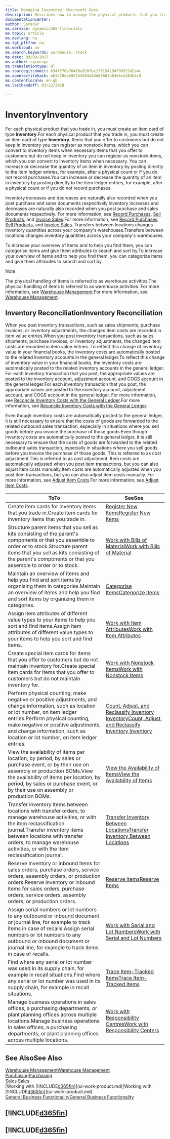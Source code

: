 ```yaml
---
title: Managing Inventory| Microsoft Docs
description: Describes how to manage the physical products that you trade in, for example, handling the stock in your warehouse.
documentationcenter: 
author: SorenGP
ms.service: dynamics365-financials
ms.topic: article
ms.devlang: na
ms.tgt_pltfrm: na
ms.workload: na
ms.search.keywords: warehouse, stock
ms.date: 09/08/2017
ms.author: sgroespe
ms.translationtype: HT
ms.sourcegitcommit: b34f276a764f0e828fbc1f015429df9852242a4c
ms.openlocfilehash: e63470dae92fb4594a03d8f607a83e6ce284b4c9
ms.contentlocale: en-gb
ms.lasthandoff: 03/22/2018

---
```


# <a name="inventory"></a><span data-ttu-id="eaa09-103">Inventory</span><span class="sxs-lookup"><span data-stu-id="eaa09-103">Inventory</span></span>
<span data-ttu-id="eaa09-104">For each physical product that you trade in, you must create an item card of type **Inventory**.</span><span class="sxs-lookup"><span data-stu-id="eaa09-104">For each physical product that you trade in, you must create an item card of type **Inventory**.</span></span> <span data-ttu-id="eaa09-105">Items that you offer to customers but do not keep in inventory you can register as nonstock items, which you can convert to inventory items when necessary.</span><span class="sxs-lookup"><span data-stu-id="eaa09-105">Items that you offer to customers but do not keep in inventory you can register as nonstock items, which you can convert to inventory items when necessary.</span></span> <span data-ttu-id="eaa09-106">You can increase or decrease the quantity of an item in inventory by posting directly to the item ledger entries, for example, after a physical count or if you do not record purchases.</span><span class="sxs-lookup"><span data-stu-id="eaa09-106">You can increase or decrease the quantity of an item in inventory by posting directly to the item ledger entries, for example, after a physical count or if you do not record purchases.</span></span>

<span data-ttu-id="eaa09-107">Inventory increases and decreases are naturally also recorded when you post purchase and sales documents respectively.</span><span class="sxs-lookup"><span data-stu-id="eaa09-107">Inventory increases and decreases are naturally also recorded when you post purchase and sales documents respectively.</span></span> <span data-ttu-id="eaa09-108">For more information, see [Record Purchases](purchasing-how-record-purchases.md), [Sell Products](sales-how-sell-products.md), and [Invoice Sales](sales-how-invoice-sales.md).</span><span class="sxs-lookup"><span data-stu-id="eaa09-108">For more information, see [Record Purchases](purchasing-how-record-purchases.md), [Sell Products](sales-how-sell-products.md), and [Invoice Sales](sales-how-invoice-sales.md).</span></span> <span data-ttu-id="eaa09-109">Transfers between locations changes inventory quantities across your company's warehouses.</span><span class="sxs-lookup"><span data-stu-id="eaa09-109">Transfers between locations changes inventory quantities across your company's warehouses.</span></span>   

<span data-ttu-id="eaa09-110">To increase your overview of items and to help you find them, you can categorise items and give them attributes to search and sort by.</span><span class="sxs-lookup"><span data-stu-id="eaa09-110">To increase your overview of items and to help you find them, you can categorize items and give them attributes to search and sort by.</span></span>

> [!NOTE]
> <span data-ttu-id="eaa09-111">The physical handling of items is referred to as warehouse activities.</span><span class="sxs-lookup"><span data-stu-id="eaa09-111">The physical handling of items is referred to as warehouse activities.</span></span> <span data-ttu-id="eaa09-112">For more information, see [Warehouse Management](warehouse-manage-warehouse.md).</span><span class="sxs-lookup"><span data-stu-id="eaa09-112">For more information, see [Warehouse Management](warehouse-manage-warehouse.md).</span></span>

## <a name="inventory-reconciliation"></a><span data-ttu-id="eaa09-113">Inventory Reconciliation</span><span class="sxs-lookup"><span data-stu-id="eaa09-113">Inventory Reconciliation</span></span>
<span data-ttu-id="eaa09-114">When you post inventory transactions, such as sales shipments, purchase invoices, or inventory adjustments, the changed item costs are recorded in item value entries.</span><span class="sxs-lookup"><span data-stu-id="eaa09-114">When you post inventory transactions, such as sales shipments, purchase invoices, or inventory adjustments, the changed item costs are recorded in item value entries.</span></span> <span data-ttu-id="eaa09-115">To reflect this change of inventory value in your financial books, the inventory costs are automatically posted to the related inventory accounts in the general ledger.</span><span class="sxs-lookup"><span data-stu-id="eaa09-115">To reflect this change of inventory value in your financial books, the inventory costs are automatically posted to the related inventory accounts in the general ledger.</span></span> <span data-ttu-id="eaa09-116">For each inventory transaction that you post, the appropriate values are posted to the inventory account, adjustment account, and COGS account in the general ledger.</span><span class="sxs-lookup"><span data-stu-id="eaa09-116">For each inventory transaction that you post, the appropriate values are posted to the inventory account, adjustment account, and COGS account in the general ledger.</span></span> <span data-ttu-id="eaa09-117">For more information, see [Reconcile Inventory Costs with the General Ledger](finance-how-to-post-inventory-costs-to-the-general-ledger.md).</span><span class="sxs-lookup"><span data-stu-id="eaa09-117">For more information, see [Reconcile Inventory Costs with the General Ledger](finance-how-to-post-inventory-costs-to-the-general-ledger.md).</span></span>

<span data-ttu-id="eaa09-118">Even though inventory costs are automatically posted to the general ledger, it is still necessary to ensure that the costs of goods are forwarded to the related outbound sales transaction, especially in situations where you sell goods before you invoice the purchase of those goods.</span><span class="sxs-lookup"><span data-stu-id="eaa09-118">Even though inventory costs are automatically posted to the general ledger, it is still necessary to ensure that the costs of goods are forwarded to the related outbound sales transaction, especially in situations where you sell goods before you invoice the purchase of those goods.</span></span> <span data-ttu-id="eaa09-119">This is referred to as cost adjustment.</span><span class="sxs-lookup"><span data-stu-id="eaa09-119">This is referred to as cost adjustment.</span></span> <span data-ttu-id="eaa09-120">Item costs are automatically adjusted when you post item transactions, but you can also adjust item costs manually.</span><span class="sxs-lookup"><span data-stu-id="eaa09-120">Item costs are automatically adjusted when you post item transactions, but you can also adjust item costs manually.</span></span> <span data-ttu-id="eaa09-121">For more information, see [Adjust Item Costs](inventory-how-adjust-item-costs.md).</span><span class="sxs-lookup"><span data-stu-id="eaa09-121">For more information, see [Adjust Item Costs](inventory-how-adjust-item-costs.md).</span></span>

|<span data-ttu-id="eaa09-122">To</span><span class="sxs-lookup"><span data-stu-id="eaa09-122">To</span></span> |<span data-ttu-id="eaa09-123">See</span><span class="sxs-lookup"><span data-stu-id="eaa09-123">See</span></span> |
|---|----|
|<span data-ttu-id="eaa09-124">Create item cards for inventory items that you trade in.</span><span class="sxs-lookup"><span data-stu-id="eaa09-124">Create item cards for inventory items that you trade in.</span></span>|[<span data-ttu-id="eaa09-125">Register New Items</span><span class="sxs-lookup"><span data-stu-id="eaa09-125">Register New Items</span></span>](inventory-how-register-new-items.md)|
|<span data-ttu-id="eaa09-126">Structure parent items that you sell as kits consisting of the parent's components or that you assemble to order or to stock.</span><span class="sxs-lookup"><span data-stu-id="eaa09-126">Structure parent items that you sell as kits consisting of the parent's components or that you assemble to order or to stock.</span></span>|[<span data-ttu-id="eaa09-127">Work with Bills of Material</span><span class="sxs-lookup"><span data-stu-id="eaa09-127">Work with Bills of Material</span></span>](inventory-how-work-BOMs.md)|
|<span data-ttu-id="eaa09-128">Maintain an overview of items and help you find and sort items by organising them in categories.</span><span class="sxs-lookup"><span data-stu-id="eaa09-128">Maintain an overview of items and help you find and sort items by organizing them in categories.</span></span>|[<span data-ttu-id="eaa09-129">Categorise Items</span><span class="sxs-lookup"><span data-stu-id="eaa09-129">Categorize Items</span></span>](inventory-how-categorize-items.md)|
|<span data-ttu-id="eaa09-130">Assign item attributes of different value types to your items to help you sort and find items.</span><span class="sxs-lookup"><span data-stu-id="eaa09-130">Assign item attributes of different value types to your items to help you sort and find items.</span></span>|[<span data-ttu-id="eaa09-131">Work with Item Attributes</span><span class="sxs-lookup"><span data-stu-id="eaa09-131">Work with Item Attributes</span></span>](inventory-how-work-item-attributes.md)|
|<span data-ttu-id="eaa09-132">Create special item cards for items that you offer to customers but do not maintain inventory for.</span><span class="sxs-lookup"><span data-stu-id="eaa09-132">Create special item cards for items that you offer to customers but do not maintain inventory for.</span></span>|[<span data-ttu-id="eaa09-133">Work with Nonstock Items</span><span class="sxs-lookup"><span data-stu-id="eaa09-133">Work with Nonstock Items</span></span>](inventory-how-work-nonstock-items.md)|
|<span data-ttu-id="eaa09-134">Perform physical counting, make negative or positive adjustments, and change information, such as location or lot number, on item ledger entries.</span><span class="sxs-lookup"><span data-stu-id="eaa09-134">Perform physical counting, make negative or positive adjustments, and change information, such as location or lot number, on item ledger entries.</span></span>|[<span data-ttu-id="eaa09-135">Count, Adjust, and Reclassify Inventory Inventory</span><span class="sxs-lookup"><span data-stu-id="eaa09-135">Count, Adjust, and Reclassify Inventory Inventory</span></span>](inventory-how-count-adjust-reclassify.md)|
|<span data-ttu-id="eaa09-136">View the availability of items per location, by period, by sales or purchase event, or by their use on assembly or production BOMs.</span><span class="sxs-lookup"><span data-stu-id="eaa09-136">View the availability of items per location, by period, by sales or purchase event, or by their use on assembly or production BOMs.</span></span>|[<span data-ttu-id="eaa09-137">View the Availability of Items</span><span class="sxs-lookup"><span data-stu-id="eaa09-137">View the Availability of Items</span></span>](inventory-how-availability-overview.md)|
|<span data-ttu-id="eaa09-138">Transfer inventory items between locations with transfer orders, to manage warehouse activities, or with the item reclassification journal.</span><span class="sxs-lookup"><span data-stu-id="eaa09-138">Transfer inventory items between locations with transfer orders, to manage warehouse activities, or with the item reclassification journal.</span></span>|[<span data-ttu-id="eaa09-139">Transfer Inventory Between Locations</span><span class="sxs-lookup"><span data-stu-id="eaa09-139">Transfer Inventory Between Locations</span></span>](inventory-how-transfer-between-locations.md)|
|<span data-ttu-id="eaa09-140">Reserve inventory or inbound items for sales orders, purchase orders, service orders, assembly orders, or production orders.</span><span class="sxs-lookup"><span data-stu-id="eaa09-140">Reserve inventory or inbound items for sales orders, purchase orders, service orders, assembly orders, or production orders.</span></span>|[<span data-ttu-id="eaa09-141">Reserve Items</span><span class="sxs-lookup"><span data-stu-id="eaa09-141">Reserve Items</span></span>](inventory-how-to-reserve-items.md)|
|<span data-ttu-id="eaa09-142">Assign serial numbers or lot numbers to any outbound or inbound document or journal line, for example to track items in case of recalls.</span><span class="sxs-lookup"><span data-stu-id="eaa09-142">Assign serial numbers or lot numbers to any outbound or inbound document or journal line, for example to track items in case of recalls.</span></span>|[<span data-ttu-id="eaa09-143">Work with Serial and Lot Numbers</span><span class="sxs-lookup"><span data-stu-id="eaa09-143">Work with Serial and Lot Numbers</span></span>](inventory-how-work-item-tracking.md)|
|<span data-ttu-id="eaa09-144">Find where any serial or lot number was used in its supply chain, for example in recall situations.</span><span class="sxs-lookup"><span data-stu-id="eaa09-144">Find where any serial or lot number was used in its supply chain, for example in recall situations.</span></span>|[<span data-ttu-id="eaa09-145">Trace Item-Tracked Items</span><span class="sxs-lookup"><span data-stu-id="eaa09-145">Trace Item-Tracked Items</span></span>](inventory-how-to-trace-item-tracked-items.md)|
|<span data-ttu-id="eaa09-146">Manage business operations in sales offices, a purchasing departments, or plant planning offices across multiple locations.</span><span class="sxs-lookup"><span data-stu-id="eaa09-146">Manage business operations in sales offices, a purchasing departments, or plant planning offices across multiple locations.</span></span>|[<span data-ttu-id="eaa09-147">Work with Responsibility Centres</span><span class="sxs-lookup"><span data-stu-id="eaa09-147">Work with Responsibility Centers</span></span>](inventory-responsibility-centers.md)|

## <a name="see-also"></a><span data-ttu-id="eaa09-148">See Also</span><span class="sxs-lookup"><span data-stu-id="eaa09-148">See Also</span></span>  
[<span data-ttu-id="eaa09-149">Warehouse Management</span><span class="sxs-lookup"><span data-stu-id="eaa09-149">Warehouse Management</span></span>](warehouse-manage-warehouse.md)  
[<span data-ttu-id="eaa09-150">Purchasing</span><span class="sxs-lookup"><span data-stu-id="eaa09-150">Purchasing</span></span>](purchasing-manage-purchasing.md)  
<span data-ttu-id="eaa09-151">[Sales](sales-manage-sales.md)  </span><span class="sxs-lookup"><span data-stu-id="eaa09-151">[Sales](sales-manage-sales.md)  </span></span>  
<span data-ttu-id="eaa09-152">[Working with [!INCLUDE[d365fin](includes/d365fin_md.md)]](ui-work-product.md)</span><span class="sxs-lookup"><span data-stu-id="eaa09-152">[Working with [!INCLUDE[d365fin](includes/d365fin_md.md)]](ui-work-product.md)</span></span>  
[<span data-ttu-id="eaa09-153">General Business Functionality</span><span class="sxs-lookup"><span data-stu-id="eaa09-153">General Business Functionality</span></span>](ui-across-business-areas.md)

## [!INCLUDE[d365fin](includes/free_trial_md.md)]  
## [!INCLUDE[d365fin](includes/training_link_md.md)]

